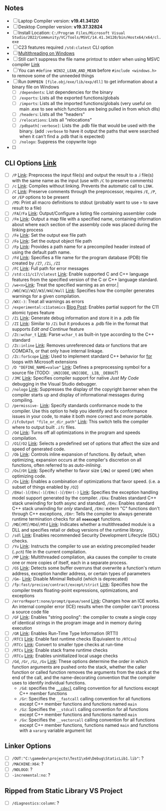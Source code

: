 ## Notes
- [ ] Laptop Compiler version: **v19.41.34120**
- [ ] Desktop Compiler version: **v19.37.32824**
- [ ] Install Location: `C:/Program Files/Microsoft Visual Studio/2022/Community/VC/Tools/MSVC/14.41.34120/bin/Hostx64/x64/cl.exe`
- [ ] C23 features required `/std:clatest` CLI option
- [ ] [Multithreading on Windows](https://learn.microsoft.com/en-us/cpp/parallel/multithreading-with-c-and-win32?view=msvc-170) 
- [ ] Still can't suppress the file name printout to stderr when using MSVC compiler [Link](https://developercommunity.visualstudio.com/t/allow-having-clexe-not-print-the-compiled-source-f/717761) 
- [ ] You can `#define WIN32_LEAN_AND_MEAN` before `#include <windows.h>` to remove some of the unneeded things
- [ ] Run `DUMPBIN [file.obj/exe/lib/exp/dll]` to get information about a binary file on Windows
	- [ ] `/dependents`: List dependencies for the binary
	- [ ] `/exports`: Lists all the exported functions/globals
	- [ ] `/imports`: Lists all the imported functions/globals (very useful on main .exe to see which functions are being pulled in from which dlls)
	- [ ] `/headers`: Lists all the "headers"
	- [ ] `/relocations`: Lists all "relocations"
	- [ ] `/pdbpath[:verbose]`: Lists the .pdb file that would be used with the binary. (add `:verbose` to have it output the paths that were searched when it can't find a .pdb that is expected)
	- [ ] `/nologo`: Suppress the copywrite logo
- [ ] 
## CLI Options [Link](https://learn.microsoft.com/en-us/cpp/build/reference/compiler-options-listed-alphabetically?view=msvc-170)
- [ ] `/P` [Link](https://learn.microsoft.com/en-us/cpp/build/reference/p-preprocess-to-a-file?view=msvc-170): Preprocess the input file(s) and output the result to a .i file(s) with the same name as the input (use with `/C` to preserve comments)
- [ ] `/c` [Link](https://learn.microsoft.com/en-us/cpp/build/reference/c-compile-without-linking?view=msvc-170): Compiles without linking. Prevents the automatic call to `LINK`.
- [ ] `/C` [Link](https://learn.microsoft.com/en-us/cpp/build/reference/c-preserve-comments-during-preprocessing?view=msvc-170): Preserve comments through the preprocessor, requires `/E`, `/P`, or `/EP` options to be present
- [ ] `/PD`: Print all macro definitions to stdout (probably want to use `>` to save result to a file)
- [ ] `/FA`/`/Fa` [Link](https://learn.microsoft.com/en-us/cpp/build/reference/fa-fa-listing-file?view=msvc-170): Output/Configure a listing file containing assembler code
- [ ] `/Fm` [Link](https://learn.microsoft.com/en-us/cpp/build/reference/fm-name-mapfile?view=msvc-170): Output a map file with a specified name, containing information about where each section of the assembly code was placed during the linking process
- [ ] `/Fe` [Link](https://learn.microsoft.com/en-us/cpp/build/reference/fe-name-exe-file?view=msvc-170): Set the output exe file path
- [ ] `/Fo` [Link](https://learn.microsoft.com/en-us/cpp/build/reference/fo-object-file-name?view=msvc-170): Set the output object file path
- [ ] `/Fp` [Link](https://learn.microsoft.com/en-us/cpp/build/reference/fp-name-dot-pch-file?view=msvc-170): Provides a path name for a precompiled header instead of using the default path name.
- [ ] `/Fd` [Link](https://learn.microsoft.com/en-us/cpp/build/reference/fd-program-database-file-name?view=msvc-170): Specifies a file name for the program database (PDB) file created by `/Z7`, `/Zi`, `/ZI`
- [ ] `/FC` [Link](https://learn.microsoft.com/en-us/cpp/build/reference/fc-full-path-of-source-code-file-in-diagnostics?view=msvc-170): Full path for error messages
- [ ] `/std:c11/c17/clatest` [Link](https://learn.microsoft.com/en-us/cpp/build/reference/std-specify-language-standard-version?view=msvc-170): Enable supported C and C++ language features from the specified version of the C or C++ language standard.
- [ ] `/we<n>`[Link](https://learn.microsoft.com/en-us/cpp/build/reference/compiler-option-warning-level?view=msvc-170): Treat the specified warning as an error.|
- [ ] `/W0`/`/W1`/`/W2`/`/W3`/`/W4`/`/Wall` [Link](https://learn.microsoft.com/en-us/cpp/build/reference/compiler-option-warning-level?view=msvc-170): Specifies how the compiler generates warnings for a given compilation.
- [ ] `/WX(-)`: Treat all warnings as errors
- [ ] `/experimental:c11atomics` [Blog Post](https://devblogs.microsoft.com/cppblog/c11-atomics-in-visual-studio-2022-version-17-5-preview-2/): Enables partial support for the C11 atomic types feature
- [ ] `/Zi` [Link](https://learn.microsoft.com/en-us/cpp/build/reference/z7-zi-zi-debug-information-format?view=msvc-170): Generate debug information and store it in a .pdb file
- [ ] `/ZI` [Link](https://learn.microsoft.com/en-us/cpp/build/reference/z7-zi-zi-debug-information-format?view=msvc-170): Similar to `/Zi` but it produces a .pdb file in the format that supports _Edit and Continue_ feature
- [ ] `/Zc:wchar_t` [Link](https://learn.microsoft.com/en-us/cpp/build/reference/zc-wchar-t-wchar-t-is-native-type?view=msvc-170): Parse `wchar_t` as built-in type according to the C++ standard
- [ ] `/Zc:inline` [Link](https://learn.microsoft.com/en-us/cpp/build/reference/zc-inline-remove-unreferenced-comdat?view=msvc-170): Removes unreferenced data or functions that are COMDATs, or that only have internal linkage.
- [ ] `/Zc:forScope` [Link](https://learn.microsoft.com/en-us/cpp/build/reference/zc-forscope-force-conformance-in-for-loop-scope?view=msvc-170): Used to implement standard C++ behavior for [for](https://learn.microsoft.com/en-us/cpp/cpp/for-statement-cpp?view=msvc-170) loops with Microsoft extensions
- [ ] `/D "DEFINE_NAME=value"` [Link](): Defines a preprocessing symbol for a source file (TODO: `_UNICODE`, `UNICODE`, `_LIB`, `_DEBUG`?)
- [ ] `/JMC` [Link](https://learn.microsoft.com/en-us/cpp/build/reference/jmc?view=msvc-170): Specifies compiler support for native _Just My Code_ debugging in the Visual Studio debugger.
- [ ] `/nologo` [Link](https://learn.microsoft.com/en-us/cpp/build/reference/nologo-suppress-startup-banner-c-cpp?view=msvc-170): Suppresses the display of the copyright banner when the compiler starts up and display of informational messages during compiling.
- [ ] `/permissive-` [Link](https://learn.microsoft.com/en-us/cpp/build/reference/permissive-standards-conformance?view=msvc-170): Specify standards conformance mode to the compiler. Use this option to help you identify and fix conformance issues in your code, to make it both more correct and more portable.
- [ ] `/ifcOutput "file_or_dir_path"` [Link](https://learn.microsoft.com/en-us/cpp/build/reference/ifc-output?view=msvc-170): This switch tells the compiler where to output built _`.ifc`_ files.
- [ ] `/Od` [Link](https://learn.microsoft.com/en-us/cpp/build/reference/od-disable-debug?view=msvc-170): Turns off all optimizations in the program and speeds compilation.
- [ ] `/O1`/`/O2` [Link](https://learn.microsoft.com/en-us/cpp/build/reference/o1-o2-minimize-size-maximize-speed?view=msvc-170): Selects a predefined set of options that affect the size and speed of generated code.
- [ ] `/Ob` [Link](https://learn.microsoft.com/en-us/cpp/build/reference/ob-inline-function-expansion?view=msvc-170): Controls inline expansion of functions. By default, when optimizing, expansion occurs at the compiler's discretion on all functions, often referred to as _auto-inlining_.
- [ ] `/Os`/`/Ot` [Link](https://learn.microsoft.com/en-us/cpp/build/reference/os-ot-favor-small-code-favor-fast-code?view=msvc-170): Specify whether to favor size (**`/Os`**) or speed (**`/Ot`**) when optimizing code.
- [ ] `/Ox` [Link](https://learn.microsoft.com/en-us/cpp/build/reference/ox-full-optimization?view=msvc-170): Enables a combination of optimizations that favor speed. (i.e. a subset of things enabled by `/O2`)
- [ ] `/EHa(-)`/`/EHs(-)`/`/EHc(-)`/`/EHr(-)` [Link](https://learn.microsoft.com/en-us/cpp/build/reference/eh-exception-handling-model?view=msvc-170): Specifies the exception handling model support generated by the compiler. `/EHa`: Enables standard C++ stack unwinding for both async and standard, `/EHs`: Enables standard C++ stack unwinding for _only_ standard, `/EHc`: extern "C" functions don't through C++ exceptions, `/EHr`: Tells the compiler to always generate runtime termination checks for all **`noexcept`** functions.
- [ ] `/MD`/`/MT`/`/MDd`/`/MTd` [Link](https://learn.microsoft.com/en-us/cpp/build/reference/md-mt-ld-use-run-time-library?view=msvc-170): Indicates whether a multithreaded module is a DLL and specifies retail or debug versions of the runtime library.
- [ ] `/sdl` [Link](https://learn.microsoft.com/en-us/cpp/build/reference/sdl-enable-additional-security-checks?view=msvc-170): Enables recommended Security Development Lifecycle (SDL) checks.
- [ ] `/Yu` [Link](https://learn.microsoft.com/en-us/cpp/build/reference/yu-use-precompiled-header-file?view=msvc-170): Instructs the compiler to use an existing precompiled header (_`.pch`_) file in the current compilation.
- [ ] `/MP` [Link](https://learn.microsoft.com/en-us/cpp/build/reference/mp-build-with-multiple-processes?view=msvc-170): Multithreaded compilation, aka causes the compiler to create one or more copies of itself, each in a separate process.
- [ ] `/GS` [Link](https://learn.microsoft.com/en-us/cpp/build/reference/gs-buffer-security-check?view=msvc-170): Detects some buffer overruns that overwrite a function's return address, exception handler address, or certain types of parameters
- [ ] `/Gm-` [Link](https://learn.microsoft.com/en-us/cpp/build/reference/gm-enable-minimal-rebuild?view=msvc-170): Disable Minimal Rebuild (which is deprecated)
- [ ] `/fp:fast/precise/contract/except/strict` [Link](https://learn.microsoft.com/en-us/cpp/build/reference/fp-specify-floating-point-behavior?view=msvc-170): Specifies how the compiler treats floating-point expressions, optimizations, and exceptions
- [ ] `/errorReport:none/prompt/queue/send` [Link](https://learn.microsoft.com/en-us/cpp/build/reference/errorreport-report-internal-compiler-errors?view=msvc-170): Changes how an ICE works. An internal compiler error (ICE) results when the compiler can't process a source code file
- [ ] `/GF` [Link](https://learn.microsoft.com/en-us/cpp/build/reference/gf-eliminate-duplicate-strings?view=msvc-170): Enables "string pooling": the compiler to create a single copy of identical strings in the program image and in memory during execution
- [ ] `/GR` [Link](https://learn.microsoft.com/en-us/cpp/build/reference/gr-enable-run-time-type-information?view=msvc-170): Enables Run-Time Type Information (RTTI)
- [ ] `/RTC1` [Link](https://learn.microsoft.com/en-us/cpp/build/reference/rtc-run-time-error-checks?view=msvc-170): Enable fast runtime checks (Equivalent to `/RTCsu`)
- [ ] `/RTCc` [Link](https://learn.microsoft.com/en-us/cpp/build/reference/rtc-run-time-error-checks?view=msvc-170): Convert to smaller type checks at run-time
- [ ] `/RTCs` [Link](https://learn.microsoft.com/en-us/cpp/build/reference/rtc-run-time-error-checks?view=msvc-170): Enable stack frame runtime checks
- [ ] `/RTCu` [Link](https://learn.microsoft.com/en-us/cpp/build/reference/rtc-run-time-error-checks?view=msvc-170): Enables uninitialized local usage checks
- [ ] `/Gd`, `/Gr`, `/Gz`, `/Gv` [Link](https://learn.microsoft.com/en-us/cpp/build/reference/gd-gr-gv-gz-calling-convention?view=msvc-170): These options determine the order in which function arguments are pushed onto the stack, whether the caller function or called function removes the arguments from the stack at the end of the call, and the name-decorating convention that the compiler uses to identify individual functions.
	- `/Gd`: specifies the [`__cdecl`](https://learn.microsoft.com/en-us/cpp/cpp/cdecl?view=msvc-170) calling convention for all functions except C++ member functions
	- `/Gr`: Specifies the `__fastcall` calling convention for all functions except C++ member functions and functions named `main`
	- `/Gz`: Specifies the `__stdcall` calling convention for all functions except C++ member functions and functions named `main`
	- `/Gv`: Specifies the `__vectorcall` calling convention for all functions except C++ member functions, functions named `main` and functions with a `vararg` variable argument list
## Linker Options
- [ ] `/OUT:"C:\gamedev\projects\Test1\x64\Debug\StaticLib1.lib"`: ?
- [ ] `/MACHINE:X64`: ?
- [ ] `/NOLOGO`: ?
- [ ] `-incremental:no`: ?
## Ripped from Static Library VS Project
- [ ] `/diagnostics:column`: ?
